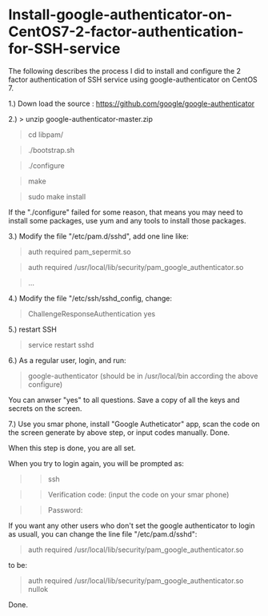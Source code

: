 # Install-google-authenticator-on-CentOS7-2-factor-authentication-for-SSH-service

The following describes the process I did to install and configure the 2 factor authentication of SSH service using google-authenticator on CentOS 7.

1.) Down load the source : https://github.com/google/google-authenticator

2.) > unzip  google-authenticator-master.zip

   >cd libpam/
   
   >./bootstrap.sh
   
   >./configure
   
   >make
   
   >sudo make install
   
If the "./configure" failed for some reason, that means you may need to install some packages, use yum and any tools to install those packages.


3.) Modify the file "/etc/pam.d/sshd", add one line like:

   >auth required pam_sepermit.so

   >auth required /usr/local/lib/security/pam_google_authenticator.so

   >...

4.) Modify the file "/etc/ssh/sshd_config, change:

  > ChallengeResponseAuthentication yes
  
5.) restart SSH

  >service restart sshd
  
6.) As a regular user, login, and run:

> google-authenticator  (should be in /usr/local/bin according the above configure)

You can anwser "yes" to all questions. Save a copy of all the keys and secrets on the screen.


7.) Use you smar phone, install "Google Autheticator" app, scan the code on the screen generate by above step, or input codes manually. Done.


When this step is done, you are all set. 

When you try to login again, you will be prompted as:

>>ssh <your server>

>>Verification code:  (input the code on your smar phone)

>>Password:

If you want any other users who don't set the google authenticator to login as usuall, you can change the line file "/etc/pam.d/sshd":

 >auth required /usr/local/lib/security/pam_google_authenticator.so
 
 to be:
 
  >auth required /usr/local/lib/security/pam_google_authenticator.so nullok
  
  Done.
